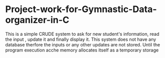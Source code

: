 # Project-work-for-Gymnastic-Data-organizer-in-C

 This is a simple CRUDE system to ask for new student's information, read the input , update it and finally display it. 
 This system does not have any database therfore the inputs or any other updates are not stored. 
 Until the program execution acche memory allocates itself as a temporary storage
